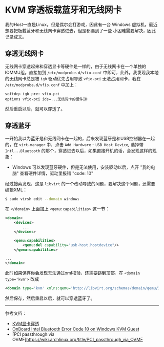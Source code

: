 # KVM 穿透板载蓝牙和无线网卡

我的Host一直是Linux，但是偶尔会打游戏，因此有一台 Windows 虚拟机，最近想要把板载蓝牙和无线网卡穿透进去，但是都遇到了一些
小困难需要解决，因此记录成文。

## 穿透无线网卡

无线网卡穿透起来和穿透显卡等硬件是一样的，由于无线网卡在一个单独的IOMMU组，直接加到 `/etc/modprobe.d/vfio.conf`
中即可，此外，我发现我本地的无线网卡总是被 `igb` 驱动优先占用导致 `vfio-pci` 无法占用网卡，我在 `/etc/modprobe.d/vfio.conf`
中加上：

```
softdep igb pre: vfio-pci
options vfio-pci ids=...无线网卡的硬件ID
```

然后重启以后，就可以穿透了。

## 穿透蓝牙

一开始我以为蓝牙是和无线网卡在一起的，后来发现蓝牙是和USB控制器在一起的，在 `virt-manager` 中，点击 `Add Hardware` - `USB Host Device`,
选择带 `Intl...Bluetooth` 的那个，穿透进去以后，如果直接开机的话，会发现这样的现象：

- Windows 可以发现蓝牙硬件，但是无法使用，安装驱动以后，点开 "我的电脑" 查看硬件详情，驱动里报错 "code: 10"

经过搜索发现，这是 `libvirt` 的一个改动导致的问题，要解决这个问题，还需要编辑XML：

```bash
$ sudo virsh edit --domain windows
```

在 `</domain>` 上面加上 `<qemu:capabilities>` 这一节：

```XML
<domain>
    <devices>
        ...
    </devices>

    <qemu:capabilities>
        <qemu:del capability="usb-host.hostdevice"/>
    </qemu:capabilities>

...
</domain>
```

此时如果保存你会发现无法通过xml校验，还需要跳到顶部，在 `<domain type='kvm'>` 改成

```xml
<domain type='kvm' xmlns:qemu='http://libvirt.org/schemas/domain/qemu/1.0'>
```

然后保存，然后重启以后，就可以穿透蓝牙了。

---

参考文档：

- [KVM显卡穿透](https://jiajunhuang.com/articles/2022_03_15-kvm_windows_gpu_passthrough.md.html)
- [OnBoard Intel Bluetooth Error Code 10 on Windows KVM Guest](https://www.reddit.com/r/VFIO/comments/wbsqy1/how_to_fix_onboard_intel_bluetooth_error_code_10/)
- [PCI passthrough via OVMF]https://wiki.archlinux.org/title/PCI_passthrough_via_OVMF
